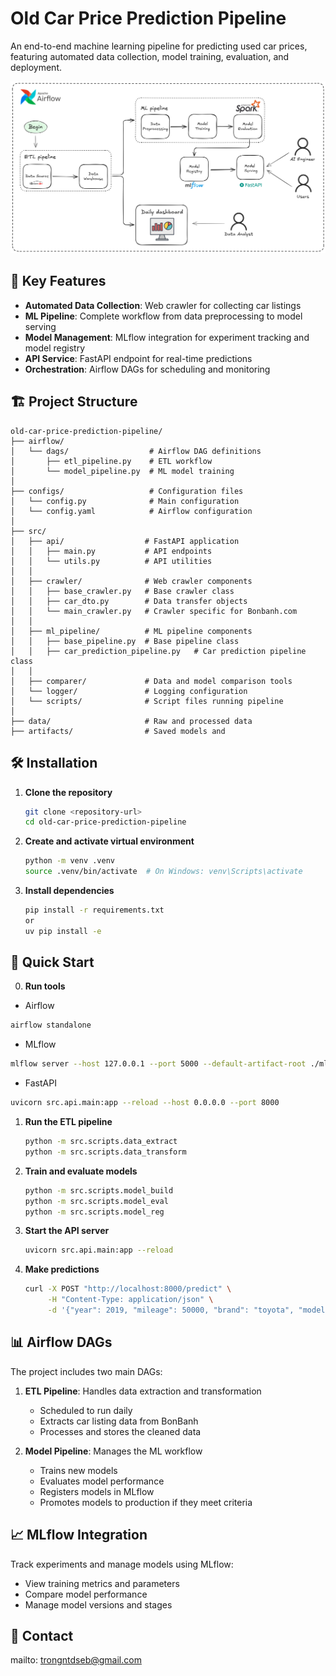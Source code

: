 
# Old Car Price Prediction Pipeline

An end-to-end machine learning pipeline for predicting used car prices, featuring automated data collection, model training, evaluation, and deployment.

![Workflow diagram](flow.png)

## 🚀 Key Features

- **Automated Data Collection**: Web crawler for collecting car listings
- **ML Pipeline**: Complete workflow from data preprocessing to model serving
- **Model Management**: MLflow integration for experiment tracking and model registry
- **API Service**: FastAPI endpoint for real-time predictions
- **Orchestration**: Airflow DAGs for scheduling and monitoring

## 🏗️ Project Structure

```
old-car-price-prediction-pipeline/
├── airflow/
│   └── dags/                  # Airflow DAG definitions
│       ├── etl_pipeline.py    # ETL workflow
│       └── model_pipeline.py  # ML model training 
│
├── configs/                   # Configuration files
│   └── config.py              # Main configuration
│   └── config.yaml            # Airflow configuration
│
├── src/
│   ├── api/                  # FastAPI application
│   │   ├── main.py           # API endpoints
│   │   └── utils.py          # API utilities
│   │
│   ├── crawler/              # Web crawler components
│   │   ├── base_crawler.py   # Base crawler class
│   │   ├── car_dto.py        # Data transfer objects
│   │   └── main_crawler.py   # Crawler specific for Bonbanh.com
│   │
│   ├── ml_pipeline/          # ML pipeline components
│   │   ├── base_pipeline.py  # Base pipeline class
│   │   ├── car_prediction_pipeline.py   # Car prediction pipeline class
│   │
│   ├── comparer/             # Data and model comparison tools
│   └── logger/               # Logging configuration
│   └── scripts/              # Script files running pipeline
│
├── data/                     # Raw and processed data
├── artifacts/                # Saved models and 
```

## 🛠️ Installation

1. **Clone the repository**
   ```bash
   git clone <repository-url>
   cd old-car-price-prediction-pipeline
   ```

2. **Create and activate virtual environment**
   ```bash
   python -m venv .venv
   source .venv/bin/activate  # On Windows: venv\Scripts\activate
   ```

3. **Install dependencies**
   ```bash
   pip install -r requirements.txt
   or
   uv pip install -e
   ```

## 🚦 Quick Start
0. **Run tools**
  - Airflow
   ```bash
   airflow standalone
   ```
  - MLflow
   ```bash
   mlflow server --host 127.0.0.1 --port 5000 --default-artifact-root ./mlruns
   ```
   - FastAPI
   ```bash
   uvicorn src.api.main:app --reload --host 0.0.0.0 --port 8000
   ```
1. **Run the ETL pipeline**
   ```bash
   python -m src.scripts.data_extract
   python -m src.scripts.data_transform
   ```

2. **Train and evaluate models**
   ```bash
   python -m src.scripts.model_build
   python -m src.scripts.model_eval
   python -m src.scripts.model_reg
   ```

3. **Start the API server**
   ```bash
   uvicorn src.api.main:app --reload
   ```

4. **Make predictions**
   ```bash
   curl -X POST "http://localhost:8000/predict" \
        -H "Content-Type: application/json" \
        -d '{"year": 2019, "mileage": 50000, "brand": "toyota", "model": "camry"}'
   ```

## 📊 Airflow DAGs

The project includes two main DAGs:

1. **ETL Pipeline**: Handles data extraction and transformation
   - Scheduled to run daily
   - Extracts car listing data from BonBanh
   - Processes and stores the cleaned data

2. **Model Pipeline**: Manages the ML workflow
   - Trains new models
   - Evaluates model performance
   - Registers models in MLflow
   - Promotes models to production if they meet criteria

## 📈 MLflow Integration

Track experiments and manage models using MLflow:
- View training metrics and parameters
- Compare model performance
- Manage model versions and stages


## 📧 Contact

mailto: trongntdseb@gmail.com